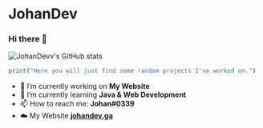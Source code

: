 # JohanDev
### Hi there 👋

![JohanDevv's GitHub stats](https://github-readme-stats.vercel.app/api?username=JohanDevv&show_icons=true&theme=tokyonight)

```python
print("Here you will just find some random projects I've worked on.")
```

- 🔭 I’m currently working on **My Website**
- 🌱 I’m currently learning **Java & Web Development**
- 📫 How to reach me: **Johan#0339**
- ☁️ My Website [**johandev.ga**](https://www.johandev.ga/)
